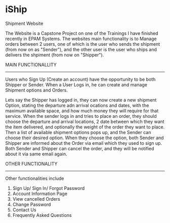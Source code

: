 # iShip
Shipment Website

The Website is a Capstone Project on one of the Trainings I have finished recently in EPAM Systems.
The websites main functionality is to Manage orders between 2 users, one of which is the user who sends the shipment (from now on as "Sender"), and the other user is the user who ships and delivers the shpiment (from now on "Shipper").

MAIN FUNCTIONALLITY
___________________
Users who Sign Up (Create an account) have the opportunity to be both Shipper or Sender. When a User Logs in, he can create and manage Shipment options and Orders.

Lets say the Shipper has logged in, they can now create a new shipment Option, stating the departure adn arrival ocations and dates, with the maximum available space, and how much money they will require for that service. 
When the sender logs in and tries to place an order, they should choose the departure and arrival locations, 2 date between which they want the item delivered, and optionally the weight of the order they want to place. Then a list of available shipment options pops up, and the Sender can choose their desired option.
When they choose the option, both Sender and Shipper are informed about the Order via email which they used to sign up. Both Sender and Shipper can cancel the order, and they will be notified about it via same email again.

OTHER FUNCTIONALITY
____________________
Other functionalities include
  1. Sign Up/ Sign In/ Forgot Password
  2. Account Information Page
  3. View cancelled Orders
  4. Change Password
  5. Contact Us
  6. Frequently Asked Questions




